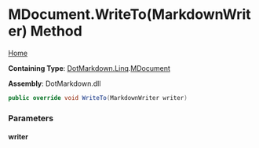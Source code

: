 # MDocument\.WriteTo\(MarkdownWriter\) Method

[Home](../../../../README.md)

**Containing Type**: [DotMarkdown.Linq](../../README.md)\.[MDocument](../README.md)

**Assembly**: DotMarkdown\.dll

```csharp
public override void WriteTo(MarkdownWriter writer)
```

### Parameters

#### writer

